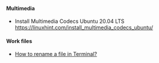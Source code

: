 #### Multimedia
- Install Multimedia Codecs Ubuntu 20.04 LTS https://linuxhint.com/install_multimedia_codecs_ubuntu/


#### Work files

- [How to rename a file in Terminal?](https://askubuntu.com/questions/280768/how-to-rename-a-file-in-terminal)
